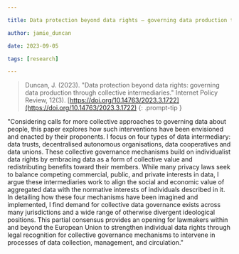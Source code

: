 ```yaml
---

title: Data protection beyond data rights – governing data production through collective intermediaries

author: jamie_duncan

date: 2023-09-05

tags: [research]

---
```


> Duncan, J. (2023). "Data protection beyond data rights: governing data production through collective intermediaries." Internet Policy Review, 12(3). [https://doi.org/10.14763/2023.3.1722](https://doi.org/10.14763/2023.3.1722)
{: .prompt-tip }

"Considering calls for more collective approaches to governing data about people, this paper explores how such interventions have been envisioned and enacted by their proponents. I focus on four types of data intermediary: data trusts, decentralised autonomous organisations, data cooperatives and data unions. These collective governance mechanisms build on individualist data rights by embracing data as a form of collective value and redistributing benefits toward their members. While many privacy laws seek to balance competing commercial, public, and private interests in data, I argue these intermediaries work to align the social and economic value of aggregated data with the normative interests of individuals described in it. In detailing how these four mechanisms have been imagined and implemented, I find demand for collective data governance exists across many jurisdictions and a wide range of otherwise divergent ideological positions. This partial consensus provides an opening for lawmakers within and beyond the European Union to strengthen individual data rights through legal recognition for collective governance mechanisms to intervene in processes of data collection, management, and circulation." 